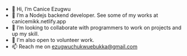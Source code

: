 - 👋 Hi, I’m Canice Ezugwu
- 👀 I’m a Nodejs backend developer. See some of my works at canicemikk.netlify.app
- 💞️ I’m looking to collaborate with programmers to work on projects and up my skill.
- 💞️ I'm also open to volunteer work.
- 📫 Reach me on ezugwuchukwuebukka@gmail.com

<!---
canicemichael/canicemichael is a ✨ special ✨ repository because its `README.md` (this file) appears on your GitHub profile.
You can click the Preview link to take a look at your changes.
--->
